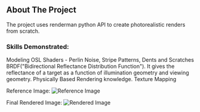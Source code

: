 <!-- ABOUT THE PROJECT -->
## About The Project
The project uses renderman python API to create photorealistic renders from scratch.
### Skills Demonstrated:   <br />
Modeling
OSL Shaders - Perlin Noise, Stripe Patterns, Dents and Scratches
BRDF("Bidirectional Reflectance Distribution Function"). It gives the reflectance of a target as a function of illumination geometry and viewing geometry.
Physically Based Rendering knowledge.
Texture Mapping

Reference Image:
![Reference Image](https://github.com/AlbertTM8/Rendering/assets/115167346/99ac6468-2564-42d0-880c-2c39866ddfc8)

Final Rendered Image:
![Rendered Image](https://github.com/AlbertTM8/Rendering/assets/115167346/abe21f6a-73c5-46c0-9c24-9c42be11a2bf)

